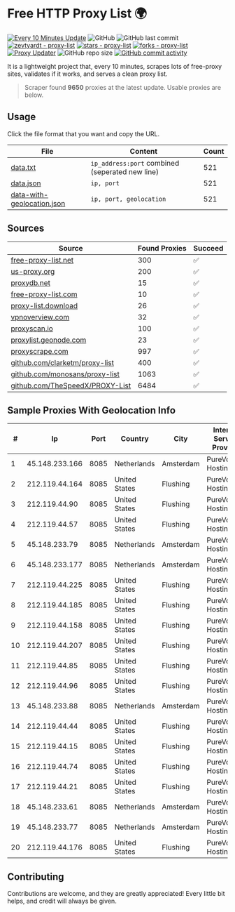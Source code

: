 
# Free HTTP Proxy List 🌍

[![Every 10 Minutes Update](https://github.com/mertguvencli/http-proxy-list/actions/workflows/main.yml/badge.svg?branch=main)](https://github.com/mertguvencli/http-proxy-list/actions/workflows/main.yml)
![GitHub](https://img.shields.io/github/license/mertguvencli/http-proxy-list)
![GitHub last commit](https://img.shields.io/github/last-commit/mertguvencli/http-proxy-list)
[![zevtyardt - proxy-list](https://img.shields.io/static/v1?label=zevtyardt&message=proxy-list&color=blue&logo=github)](https://github.com/zevtyardt/proxy-list "Go to GitHub repo")
[![stars - proxy-list](https://img.shields.io/github/stars/zevtyardt/proxy-list?style=social)](https://github.com/zevtyardt/proxy-list)
[![forks - proxy-list](https://img.shields.io/github/forks/zevtyardt/proxy-list?style=social)](https://github.com/zevtyardt/proxy-list)
[![Proxy Updater](https://github.com/zevtyardt/proxy-list/workflows/Proxy%20Updater/badge.svg)](https://github.com/zevtyardt/proxy-list/actions?query=workflow:"Proxy+Updater")
![GitHub repo size](https://img.shields.io/github/repo-size/zevtyardt/proxy-list)
[![GitHub commit activity](https://img.shields.io/github/commit-activity/m/zevtyardt/proxy-list?logo=commits)](https://github.com/zevtyardt/proxy-list/commits/main)

It is a lightweight project that, every 10 minutes, scrapes lots of free-proxy sites, validates if it works, and serves a clean proxy list.

> Scraper found **9650** proxies at the latest update. Usable proxies are below.

## Usage

Click the file format that you want and copy the URL.

|File|Content|Count|
|----|-------|-----|
|[data.txt](https://raw.githubusercontent.com/mertguvencli/http-proxy-list/main/proxy-list/data.txt)|`ip_address:port` combined (seperated new line)|521|
|[data.json](https://raw.githubusercontent.com/mertguvencli/http-proxy-list/main/proxy-list/data.json)|`ip, port`|521|
|[data-with-geolocation.json](https://raw.githubusercontent.com/mertguvencli/http-proxy-list/main/proxy-list/data-with-geolocation.json)|`ip, port, geolocation`|521|

## Sources

|Source|Found Proxies|Succeed|
|------|-------------|-------|
|[free-proxy-list.net](https://free-proxy-list.net)|300|✅|
|[us-proxy.org](https://www.us-proxy.org)|200|✅|
|[proxydb.net](http://proxydb.net)|15|✅|
|[free-proxy-list.com](https://free-proxy-list.com/?page=&port=&type%5B%5D=http&type%5B%5D=https&up_time=0&search=Search)|10|✅|
|[proxy-list.download](https://www.proxy-list.download/HTTP)|26|✅|
|[vpnoverview.com](https://vpnoverview.com/privacy/anonymous-browsing/free-proxy-servers)|32|✅|
|[proxyscan.io](https://www.proxyscan.io)|100|✅|
|[proxylist.geonode.com](https://proxylist.geonode.com/api/proxy-list?limit=300&page=1&sort_by=lastChecked&sort_type=desc&protocols=http,https)|23|✅|
|[proxyscrape.com](https://api.proxyscrape.com/v2/?request=displayproxies&protocol=http&timeout=10000&country=all&ssl=all&anonymity=all)|997|✅|
|[github.com/clarketm/proxy-list](https://raw.githubusercontent.com/clarketm/proxy-list/master/proxy-list-raw.txt)|400|✅|
|[github.com/monosans/proxy-list](https://raw.githubusercontent.com/monosans/proxy-list/main/proxies/http.txt)|1063|✅|
|[github.com/TheSpeedX/PROXY-List](https://raw.githubusercontent.com/TheSpeedX/PROXY-List/master/http.txt)|6484|✅|


## Sample Proxies With Geolocation Info

|#|Ip|Port|Country|City|Internet Service Provider|
|-|--|----|-------|----|-------------------------|
|1|45.148.233.166|8085|Netherlands|Amsterdam|PureVoltage Hosting Inc.|
|2|212.119.44.164|8085|United States|Flushing|PureVoltage Hosting Inc.|
|3|212.119.44.90|8085|United States|Flushing|PureVoltage Hosting Inc.|
|4|212.119.44.57|8085|United States|Flushing|PureVoltage Hosting Inc.|
|5|45.148.233.79|8085|Netherlands|Amsterdam|PureVoltage Hosting Inc.|
|6|45.148.233.177|8085|Netherlands|Amsterdam|PureVoltage Hosting Inc.|
|7|212.119.44.225|8085|United States|Flushing|PureVoltage Hosting Inc.|
|8|212.119.44.185|8085|United States|Flushing|PureVoltage Hosting Inc.|
|9|212.119.44.158|8085|United States|Flushing|PureVoltage Hosting Inc.|
|10|212.119.44.207|8085|United States|Flushing|PureVoltage Hosting Inc.|
|11|212.119.44.85|8085|United States|Flushing|PureVoltage Hosting Inc.|
|12|212.119.44.96|8085|United States|Flushing|PureVoltage Hosting Inc.|
|13|45.148.233.88|8085|Netherlands|Amsterdam|PureVoltage Hosting Inc.|
|14|212.119.44.44|8085|United States|Flushing|PureVoltage Hosting Inc.|
|15|212.119.44.15|8085|United States|Flushing|PureVoltage Hosting Inc.|
|16|212.119.44.74|8085|United States|Flushing|PureVoltage Hosting Inc.|
|17|212.119.44.21|8085|United States|Flushing|PureVoltage Hosting Inc.|
|18|45.148.233.61|8085|Netherlands|Amsterdam|PureVoltage Hosting Inc.|
|19|45.148.233.77|8085|Netherlands|Amsterdam|PureVoltage Hosting Inc.|
|20|212.119.44.176|8085|United States|Flushing|PureVoltage Hosting Inc.|



## Contributing

Contributions are welcome, and they are greatly appreciated! Every
little bit helps, and credit will always be given.

